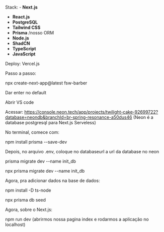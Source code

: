 Stack: - **Next.js**
- **React.js**
- **PostgreSQL**
- **Tailwind CSS**
- **Prisma** /nosso ORM 
- **Node.js**
- **ShadCN**
- **TypeScript**
- **JavaScript**

Deploy: Vercel.js

Passo a passo: 

npx create-next-app@latest fsw-barber 

Dar enter no default 

Abrir VS code 

Acessar: https://console.neon.tech/app/projects/twilight-cake-92699722?database=neondb&branchId=br-spring-resonance-a50dus46 (Neon é a database postgresql para Next.js Serveless)

No terminal, comece com:

npm install prisma --save-dev

Depois, no arquivo .env, coloque no databaseurl a url da database no neon

prisma migrate dev --name init_db

npx prisma migrate dev --name init_db

Agora, pra adicionar dados na base de dados: 

npm install -D ts-node

npx prisma db seed

Agora, sobre o Next.js:

npm run dev (abrirmos nossa pagina index e rodarmos a aplicação no localhost)



